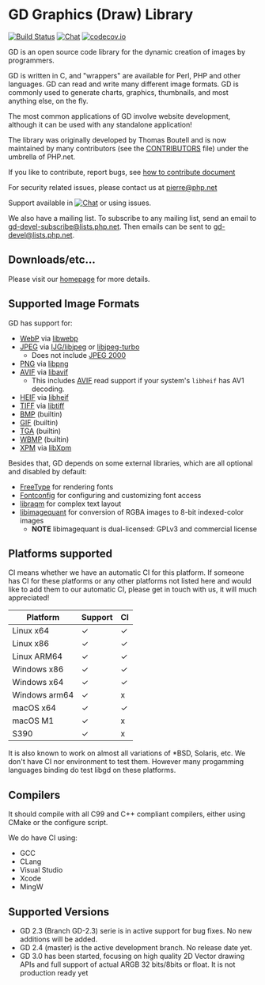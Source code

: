 # GD Graphics (Draw) Library
[![Build Status](https://scan.coverity.com/projects/3810/badge.svg)](https://scan.coverity.com/projects/libgd)
[![Chat](https://badges.gitter.im/libgd/libgd.svg)](https://gitter.im/libgd/libgd)
[![codecov.io](https://codecov.io/github/libgd/libgd/coverage.svg?branch=master)](https://codecov.io/github/libgd/libgd/)

GD is an open source code library for the dynamic creation of images by
programmers.

GD is written in C, and "wrappers" are available for Perl, PHP and other
languages. GD can read and write many different image formats. GD is commonly
used to generate charts, graphics, thumbnails, and most anything else, on the
fly.

The most common applications of GD involve website development, although it
can be used with any standalone application!

The library was originally developed by Thomas Boutell and is now maintained
by many contributors (see the [CONTRIBUTORS](CONTRIBUTORS) file) under the
umbrella of PHP.net.

If you like to contribute, report bugs, see [how to contribute document](CONTRIBUTING.md)

For security related issues, please contact us at pierre@php.net

Support available in [![Chat](https://badges.gitter.im/libgd/libgd.svg)](https://gitter.im/libgd/libgd) or using issues.

We also have a mailing list. To subscribe to any mailing list, send an email to gd-devel-subscribe@lists.php.net. Then emails can be sent to gd-devel@lists.php.net.

## Downloads/etc...

Please visit our [homepage](https://www.libgd.org/) for more details.

## Supported Image Formats

GD has support for:

* [WebP](https://en.wikipedia.org/wiki/WebP) via [libwebp](https://developers.google.com/speed/webp/)
* [JPEG](https://en.wikipedia.org/wiki/JPEG) via [IJG/libjpeg](http://www.ijg.org/) or [libjpeg-turbo](http://libjpeg-turbo.virtualgl.org/)
  * Does not include [JPEG 2000](https://en.wikipedia.org/wiki/JPEG_2000)
* [PNG](https://en.wikipedia.org/wiki/Portable_Network_Graphics) via [libpng](http://www.libpng.org/)
* [AVIF](https://en.wikipedia.org/wiki/AV1#AV1_Image_File_Format_(AVIF)) via [libavif](https://github.com/AOMediaCodec/libavif)
  * This includes [AVIF](https://en.wikipedia.org/wiki/AV1#AV1_Image_File_Format_%28AVIF%29) read support if your system's `libheif` has AV1 decoding.
* [HEIF](https://en.wikipedia.org/wiki/High_Efficiency_Image_File_Format) via [libheif](https://github.com/strukturag/libheif/)
* [TIFF](https://en.wikipedia.org/wiki/Tagged_Image_File_Format) via [libtiff](http://www.libtiff.org/)
* [BMP](https://en.wikipedia.org/wiki/BMP_file_format) (builtin)
* [GIF](https://en.wikipedia.org/wiki/GIF) (builtin)
* [TGA](https://en.wikipedia.org/wiki/Truevision_TGA) (builtin)
* [WBMP](https://en.wikipedia.org/wiki/Wireless_Application_Protocol_Bitmap_Format) (builtin)
* [XPM](https://en.wikipedia.org/wiki/X_PixMap) via [libXpm](http://xorg.freedesktop.org/)

Besides that, GD depends on some external libraries, which are all optional
and disabled by default:

* [FreeType](https://freetype.org) for rendering fonts
* [Fontconfig](https://fontconfig.org) for configuring and customizing font access
* [libraqm](https://github.com/HOST-Oman/libraqm) for complex text layout
* [libimagequant](https://pngquant.org/lib) for conversion of RGBA images to 8-bit indexed-color images
  * **NOTE** libimagequant is dual-licensed: GPLv3 and commercial license


## Platforms supported

CI means whether we have an automatic CI for this platform. If someone has CI for these platforms or any other platforms not listed here and would like to add them to our automatic CI, please get in touch with us, it will much appreciated!

| Platform  | Support | CI |
| ------------- | ------------- |----|
| Linux x64  | &#10003;  | &#10003; |
| Linux x86  | &#10003;  | &#10003; |
| Linux ARM64  | &#10003; | &#10003; |
| Windows x86  | &#10003;  | &#10003; |
| Windows x64  | &#10003;  | &#10003; |
| Windows arm64  | &#10003;  | x |
| macOS x64  | &#10003;  | &#10003; |
| macOS M1  | &#10003;  | x |
| S390  | &#10003;  | x |

It is also known to work on almost all variations of *BSD, Solaris, etc. We don't have CI nor environment to test them. However many progamming languages binding do test libgd on these platforms.

## Compilers

It should compile with all C99 and C++ compliant compilers, either using CMake or the configure script.

We do have CI using:
- GCC
- CLang
- Visual Studio
- Xcode
- MingW

## Supported Versions

- GD 2.3 (Branch GD-2.3) serie is in active support for bug fixes. No new additions will be added.
- GD 2.4 (master) is the active development branch. No release date yet.
- GD 3.0 has been started, focusing on high quality 2D Vector drawing APIs and full support of actual ARGB 32 bits/8bits or float. It is not production ready yet